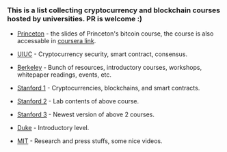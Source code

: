 ### This is a list collecting cryptocurrency and blockchain courses hosted by universities. PR is welcome :)

* [Princeton](https://piazza.com/princeton/spring2015/btctech/resources) - the
  slides of Princeton's bitcoin course, the course is also accessable in
  [coursera link](https://www.coursera.org/learn/cryptocurrency).

* [UIUC](http://soc1024.ece.illinois.edu/teaching/ece598am/fall2016/) -
  Cryptocurrency security, smart contract, consensus.

* [Berkeley](https://blockchain.berkeley.edu/) - Bunch of resources,
  introductory courses, workshops, whitepaper readings, events, etc.

* [Stanford 1](https://crypto.stanford.edu/cs251/) - Cryptocurrencies,
  blockchains, and smart contracts.

* [Stanford 2](https://crypto.stanford.edu/cs251/cs251p.html) - Lab contents of
  above course.

* [Stanford 3](http://bitcoin.stanford.edu/) - Newest version of above 2
  courses.

* [Duke](https://faculty.fuqua.duke.edu/~charvey/550crypto.htm) - Introductory
  level.

* [MIT](http://blockchain.mit.edu/) - Research and press stuffs, some nice
  videos.
